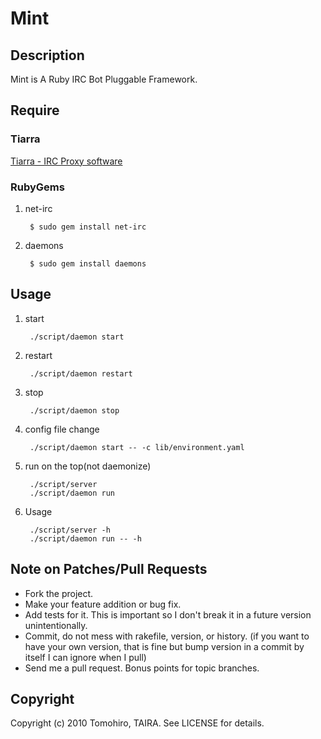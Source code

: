 Mint
================================================================================


Description
--------------------------------------------------------------------------------

Mint is A Ruby IRC Bot Pluggable Framework.


Require
--------------------------------------------------------------------------------

### Tiarra

[Tiarra - IRC Proxy software](http://www.clovery.jp/tiarra/)

### RubyGems

1. net-irc

        $ sudo gem install net-irc

2. daemons

        $ sudo gem install daemons


Usage
--------------------------------------------------------------------------------

1. start

        ./script/daemon start

2. restart

        ./script/daemon restart

3. stop

        ./script/daemon stop

4. config file change

        ./script/daemon start -- -c lib/environment.yaml

5. run on the top(not daemonize)

        ./script/server
        ./script/daemon run

6. Usage

        ./script/server -h
        ./script/daemon run -- -h


Note on Patches/Pull Requests
--------------------------------------------------------------------------------
 
- Fork the project.
- Make your feature addition or bug fix.
- Add tests for it. This is important so I don't break it in a
  future version unintentionally.
- Commit, do not mess with rakefile, version, or history.
  (if you want to have your own version, that is fine but bump version in a commit by itself I can ignore when I pull)
- Send me a pull request. Bonus points for topic branches.


Copyright
--------------------------------------------------------------------------------

Copyright (c) 2010 Tomohiro, TAIRA. See LICENSE for details.
